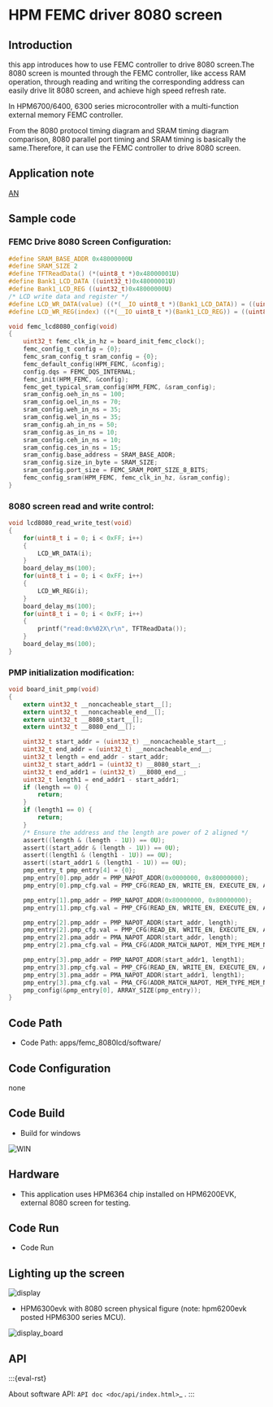 # HPM FEMC driver 8080 screen

## Introduction

this app introduces how to use FEMC controller to drive 8080 screen.The 8080 screen is mounted through the FEMC controller, like access RAM operation, through reading and writing the corresponding address can easily drive lit 8080 screen, and achieve high speed refresh rate.

 In HPM6700/6400, 6300 series microcontroller with a multi-function external memory FEMC controller.

From the 8080 protocol timing diagram and SRAM timing diagram comparison, 8080 parallel port timing and SRAM timing is basically the same.Therefore, it can use the FEMC controller to drive 8080 screen.


## Application note 
[AN](doc/HPM_FEMC驱动8080屏开发指南_V1.1.pdf)

## Sample code

### FEMC Drive 8080 Screen Configuration:

```c
#define SRAM_BASE_ADDR 0x48000000U
#define SRAM_SIZE 2
#define TFTReadData() (*(uint8_t *)0x48000001U)
#define Bank1_LCD_DATA ((uint32_t)0x48000001U)
#define Bank1_LCD_REG ((uint32_t)0x48000000U)
/* LCD write data and register */
#define LCD_WR_DATA(value) ((*(__IO uint8_t *)(Bank1_LCD_DATA)) = ((uint8_t)(value))) // Write data register
#define LCD_WR_REG(index) ((*(__IO uint8_t *)(Bank1_LCD_REG)) = ((uint8_t)index))     // Write Command Register

void femc_lcd8080_config(void)
{
    uint32_t femc_clk_in_hz = board_init_femc_clock();
    femc_config_t config = {0};
    femc_sram_config_t sram_config = {0};
    femc_default_config(HPM_FEMC, &config);
    config.dqs = FEMC_DQS_INTERNAL;
    femc_init(HPM_FEMC, &config);
    femc_get_typical_sram_config(HPM_FEMC, &sram_config);
    sram_config.oeh_in_ns = 100;
    sram_config.oel_in_ns = 70;
    sram_config.weh_in_ns = 35;
    sram_config.wel_in_ns = 35;
    sram_config.ah_in_ns = 50;
    sram_config.as_in_ns = 10;
    sram_config.ceh_in_ns = 10;
    sram_config.ces_in_ns = 15;
    sram_config.base_address = SRAM_BASE_ADDR;
    sram_config.size_in_byte = SRAM_SIZE;
    sram_config.port_size = FEMC_SRAM_PORT_SIZE_8_BITS;
    femc_config_sram(HPM_FEMC, femc_clk_in_hz, &sram_config);
}


```

### 8080 screen read and write control:

```c
void lcd8080_read_write_test(void)
{
    for(uint8_t i = 0; i < 0xFF; i++)
    {
        LCD_WR_DATA(i);
    }
    board_delay_ms(100);
    for(uint8_t i = 0; i < 0xFF; i++)
    {
        LCD_WR_REG(i);
    }
    board_delay_ms(100);
    for(uint8_t i = 0; i < 0xFF; i++)
    {
        printf("read:0x%02X\r\n", TFTReadData());
    }
    board_delay_ms(100);
}

```

### PMP initialization modification:

```c
void board_init_pmp(void)
{
    extern uint32_t __noncacheable_start__[];
    extern uint32_t __noncacheable_end__[];
    extern uint32_t __8080_start__[];
    extern uint32_t __8080_end__[];

    uint32_t start_addr = (uint32_t) __noncacheable_start__;
    uint32_t end_addr = (uint32_t) __noncacheable_end__;
    uint32_t length = end_addr - start_addr;
    uint32_t start_addr1 = (uint32_t) __8080_start__;
    uint32_t end_addr1 = (uint32_t) __8080_end__;
    uint32_t length1 = end_addr1 - start_addr1;
    if (length == 0) {
        return;
    }
    if (length1 == 0) {
        return;
    }
    /* Ensure the address and the length are power of 2 aligned */
    assert((length & (length - 1U)) == 0U);
    assert((start_addr & (length - 1U)) == 0U);
    assert((length1 & (length1 - 1U)) == 0U);
    assert((start_addr1 & (length1 - 1U)) == 0U);
    pmp_entry_t pmp_entry[4] = {0};
    pmp_entry[0].pmp_addr = PMP_NAPOT_ADDR(0x0000000, 0x80000000);
    pmp_entry[0].pmp_cfg.val = PMP_CFG(READ_EN, WRITE_EN, EXECUTE_EN, ADDR_MATCH_NAPOT, REG_UNLOCK);

    pmp_entry[1].pmp_addr = PMP_NAPOT_ADDR(0x80000000, 0x80000000);
    pmp_entry[1].pmp_cfg.val = PMP_CFG(READ_EN, WRITE_EN, EXECUTE_EN, ADDR_MATCH_NAPOT, REG_UNLOCK);

    pmp_entry[2].pmp_addr = PMP_NAPOT_ADDR(start_addr, length);
    pmp_entry[2].pmp_cfg.val = PMP_CFG(READ_EN, WRITE_EN, EXECUTE_EN, ADDR_MATCH_NAPOT, REG_UNLOCK);
    pmp_entry[2].pma_addr = PMA_NAPOT_ADDR(start_addr, length);
    pmp_entry[2].pma_cfg.val = PMA_CFG(ADDR_MATCH_NAPOT, MEM_TYPE_MEM_NON_CACHE_BUF, AMO_EN);

    pmp_entry[3].pmp_addr = PMP_NAPOT_ADDR(start_addr1, length1);
    pmp_entry[3].pmp_cfg.val = PMP_CFG(READ_EN, WRITE_EN, EXECUTE_EN, ADDR_MATCH_NAPOT, REG_UNLOCK);
    pmp_entry[3].pma_addr = PMA_NAPOT_ADDR(start_addr1, length1);
    pmp_entry[3].pma_cfg.val = PMA_CFG(ADDR_MATCH_NAPOT, MEM_TYPE_MEM_NON_CACHE_BUF, AMO_EN);
    pmp_config(&pmp_entry[0], ARRAY_SIZE(pmp_entry));
}

```


## Code Path

- Code Path: apps/femc_8080lcd/software/


## Code Configuration

none

## Code Build
- Build for windows

![WIN](doc/api/assets/femc_8080ld_build.png)



## Hardware

- This application uses HPM6364 chip installed on HPM6200EVK, external 8080 screen for testing.

## Code Run

- Code Run

## Lighting up the screen

![display](doc/api/assets/display.png) 

- HPM6300evk with 8080 screen physical figure (note: hpm6200evk posted HPM6300 series MCU).

![display_board](doc/api/assets/display_board.png) 


## API

:::{eval-rst}

About software API: `API doc <doc/api/index.html>`_ .
:::

